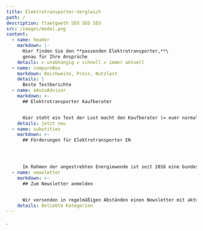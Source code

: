 ```yaml
---
title: Elektrotransporter-Vergleich
path: /
description: ttaetgweth SEO SEO SEO
src: /images/medal.png
content:
  - name: header
    markdown: |-
      Hier finden Sie den **passenden Elektrotransporter,**\
      genau für Ihre Ansprüche
    details: ✔ unabhängig ✔ schnell ✔ immer aktuell
  - name: compareBox
    markdown: Reichweite, Preis, Nutzlast
    details: |
      Beste Testberichte
  - name: eAutoAdvisor
    markdown: >-
      ## Elektrotransporter Kaufberater


      Hier steht ein Text der Lust macht den Kauf­ber­ater (= euer nor­maler Fun­nel) zu be­nutzen. Hier kön­nten so Dinge ste­hen wie: In weni­gen schrit­ten zum per­fek­ten E-Trans­porter für Ihre Ansprüche.
    details: jetzt neu
  - name: substities
    markdown: >-
      ## Förderungen für Elektrotransporter EN




      Im Rah­men der angestrebten En­ergiewende ist seit 2016 eine bun­desweite Förderung der Elek­tro­mo­bil­ität durch die so­ge­nan­nte “Umwelt­prämie” möglich, welche den Kauf rein elek­trischer Fahrzeuge fi­nanziell un­ter­stützt.
  - name: newsletter
    markdown: >-
      ## Zum Newsletter anmelden


      Wir versenden in regelmäßigen Abständen einen Newsletter mit aktuellen Themen und Neuigkeiten rund um Elektrotransporter. Natürlich werden kein Spam-Mails von uns verschickt und Sie können sich jederzeit von dem Newsletter abmelden!
    details: Beliebte Kategorien
---
```

.